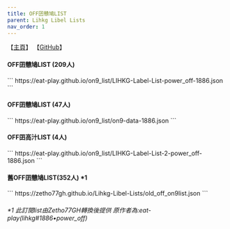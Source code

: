 ```yaml
---
title: OFF囝戇鳩LIST
parent: Lihkg Libel Lists
nav_order: 1
---
```


【[主頁](https://bit.ly/lihkg_on9_list)】 【[GitHub](https://github.com/eat-play/on9_list)】

<h4>OFF囝戇鳩LIST (209人)</h4>
```
https://eat-play.github.io/on9_list/LIHKG-Label-List-power_off-1886.json
```

<h4>OFF囝戇鳩LIST (47人)</h4>
```
https://eat-play.github.io/on9_list/on9-data-1886.json
```

<h4>OFF囝高汁LIST (4人)</h4>
```
https://eat-play.github.io/on9_list/LIHKG-Label-List-2-power_off-1886.json
```

<h4>舊OFF囝戇鳩LIST(352人) *1</h4>
```
https://zetho77gh.github.io/Lihkg-Libel-Lists/old_off_on9list.json
```

<h6>*1 此訂閱list由Zetho77GH轉換後提供 原作者為:eat-play(lihkg#1886•power_off)</h6>
